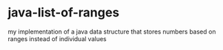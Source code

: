 # java-list-of-ranges

my implementation of a java data structure that stores numbers based on ranges instead of individual values
